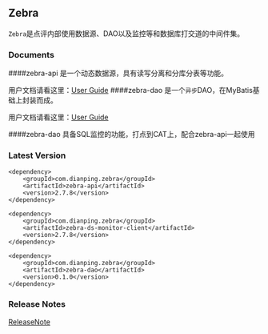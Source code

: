 ## Zebra 
`Zebra`是点评内部使用数据源、DAO以及监控等和数据库打交道的中间件集。

### Documents
####zebra-api
是一个动态数据源，具有读写分离和分库分表等功能。

用户文档请看这里：[User Guide](/arch/zebra/blob/master/zebra-api/README.md)
####zebra-dao
是一个`异步`DAO，在MyBatis基础上封装而成。

用户文档请看这里：[User Guide](/arch/zebra/blob/master/zebra-dao/README.md)

####zebra-dao
具备SQL监控的功能，打点到CAT上，配合zebra-api一起使用

### Latest Version
	<dependency>
		<groupId>com.dianping.zebra</groupId>
		<artifactId>zebra-api</artifactId>
		<version>2.7.8</version>
	</dependency>
	
	<dependency>
		<groupId>com.dianping.zebra</groupId>
		<artifactId>zebra-ds-monitor-client</artifactId>
		<version>2.7.8</version>
	</dependency>
	
	<dependency>
		<groupId>com.dianping.zebra</groupId>
		<artifactId>zebra-dao</artifactId>
		<version>0.1.0</version>
	</dependency>
	

### Release Notes
[ReleaseNote](/arch/zebra/blob/master/ReleaseNote.md)

